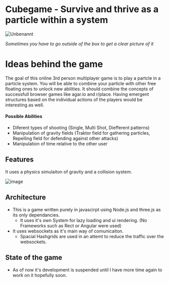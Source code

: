 # Cubegame - Survive and thrive as a particle within a system

![Unbenannt](https://github.com/user-attachments/assets/f59e96da-b63d-4024-85ea-218ced2890b0)

*Sometimes you have to go outside of the box to get a clear picture of it*

# Ideas behind the game

The goal of this online 3rd person multiplayer game is to play a partcle in a particle system.
You will be able to combine your particle with other free floating ones to unlock new abilities.
It should combine the concepts of successfull browser games like agar.io and r/place. 
Having emergent structures based on the individual actions of the players would be interesting as well.

#### Possible Abilities
+ Diferent types of shooting (Single, Multi Shot, Diefferent patterns)
+ Manipulation of gravity fields (Traktor field for gathering particles, Repelling field for defending against other attacks)
+ Manipulation of time relative to the other user

## Features

It uses a physics simulaiton of gravity and a collision system.

![image](https://github.com/user-attachments/assets/ee597f88-439e-4fef-a4ae-11f02557da14)

## Architecture

+ This is a game written purely in javascirpt using Node.js and three.js as its only dependancies.
  + It uses it's own System for lazy loading and ui rendering. (No Frameworks such as Rect or Angular were used)
+ It uses websockets as it's main way of comunicaiton.
  +  Spacial Hashgrids are used in an attemt to reduce the traffic over the websockets.

## State of the game

+ As of now it's development is suspended until I have more time again to work on it hopefully soon.
